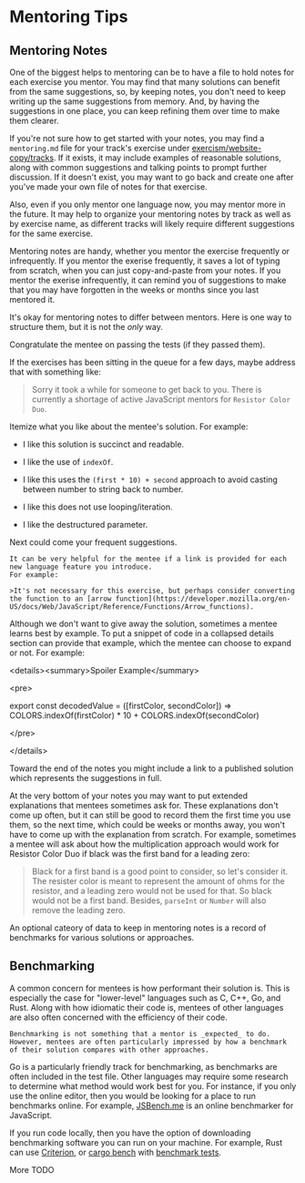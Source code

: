 # Mentoring Tips

## Mentoring Notes

One of the biggest helps to mentoring can be to have a file to hold notes for each exercise you mentor.
You may find that many solutions can benefit from the same suggestions, so, by keeping notes,
you don't need to keep writing up the same suggestions from memory.
And, by having the suggestions in one place, you can keep refining them over time to make them clearer.

If you're not sure how to get started with your notes, you may find a `mentoring.md` file for your track's
exercise under [exercism/website-copy/tracks][website-copy].
If it exists, it may include examples of reasonable solutions, along with common suggestions and talking points
to prompt further discussion.
If it doesn't exist, you may want to go back and create one after you've made your own file of notes for that exercise.

Also, even if you only mentor one language now, you may mentor more in the future.
It may help to organize your mentoring notes by track as well as by exercise name, as different tracks will likely require
different suggestions for the same exercise.

Mentoring notes are handy, whether you mentor the exercise frequently or infrequently.
If you mentor the exerise frequently, it saves a lot of typing from scratch, when you can just copy-and-paste from your notes.
If you mentor the exerise infrequently, it can remind you of suggestions to make that you may have forgotten in the weeks or months
since you last mentored it.

It's okay for mentoring notes to differ between mentors.
Here is one way to structure them, but it is not the _only_ way.

Congratulate the mentee on passing the tests (if they passed them).

If the exercises has been sitting in the queue for a few days, maybe address that with something like:

>Sorry it took a while for someone to get back to you.
>There is currently a shortage of active JavaScript mentors for `Resistor Color Duo`.

Itemize what you like about the mentee's solution.
For example:

- I like this solution is succinct and readable.

- I like the use of `indexOf`.

- I like this uses the `(first * 10) + second` approach to avoid casting between number to string back to number.

- I like this does not use looping/iteration.

- I like the destructured parameter.

Next could come your frequent suggestions.

```exercism/note
It can be very helpful for the mentee if a link is provided for each new language feature you introduce.
For example:

>It's not necessary for this exercise, but perhaps consider converting the function to an [arrow function](https://developer.mozilla.org/en-US/docs/Web/JavaScript/Reference/Functions/Arrow_functions).
```

Although we don't want to give away the solution, sometimes a mentee learns best by example.
To put a snippet of code in a collapsed details section can provide that example, which the mentee can choose to expand or not.
For example:


&lt;details&gt;&lt;summary&gt;Spoiler Example&lt;/summary&gt;

&lt;pre&gt;

export const decodedValue = ([firstColor, secondColor]) =>
  COLORS.indexOf(firstColor) * 10 + COLORS.indexOf(secondColor)

&lt;/pre&gt;

&lt;/details&gt;

Toward the end of the notes you might include a link to a published solution which represents the suggestions in full.

At the very bottom of your notes you may want to put extended explanations that mentees sometimes ask for.
These explanations don't come up often, but it can still be good to record them the first time you use them,
so the next time, which could be weeks or months away, you won't have to come up with the explanation from scratch.
For example, sometimes a mentee will ask about how the multiplication approach would work for Resistor Color Duo
if black was the first band for a leading zero:

>Black for a first band is a good point to consider, so let's consider it.
>The resister color is meant to represent the amount of ohms for the resistor, and a leading zero would not be used for that.
>So black would not be a first band.
>Besides, `parseInt` or `Number` will also remove the leading zero.

An optional cateory of data to keep in mentoring notes is a record of benchmarks for various solutions or approaches.

## Benchmarking

A common concern for mentees is how performant their solution is.
This is especially the case for "lower-level" languages such as C, C++, Go, and Rust.
Along with how idiomatic their code is, mentees of other languages are also often concerned with the efficiency of their code.

```exercism/notes
Benchmarking is not something that a mentor is _expected_ to do.
However, mentees are often particularly impressed by how a benchmark of their solution compares with other approaches.
```

Go is a particularly friendly track for benchmarking, as benchmarks are often included in the test file.
Other languages may require some research to determine what method would work best for you.
For instance, if you only use the online editor, then you would be looking for a place to run benchmarks online.
For example, [JSBench.me][jsbench-me] is an online benchmarker for JavaScript.

If you run code locally, then you have the option of downloading benchmarking software you can run on your machine.
For example, Rust can use [Criterion][criterion], or [cargo bench][cargo-bench] with [benchmark tests][rust-benchmark-tests].

More TODO

[website-copy]: https://github.com/exercism/website-copy/tree/main/tracks
[jsbench-me]: https://jsbench.me/
[criterion]: https://crates.io/crates/criterion
[cargo-bench]: https://doc.rust-lang.org/cargo/commands/cargo-bench.html
[rust-benchmark-tests]: https://doc.rust-lang.org/unstable-book/library-features/test.html
